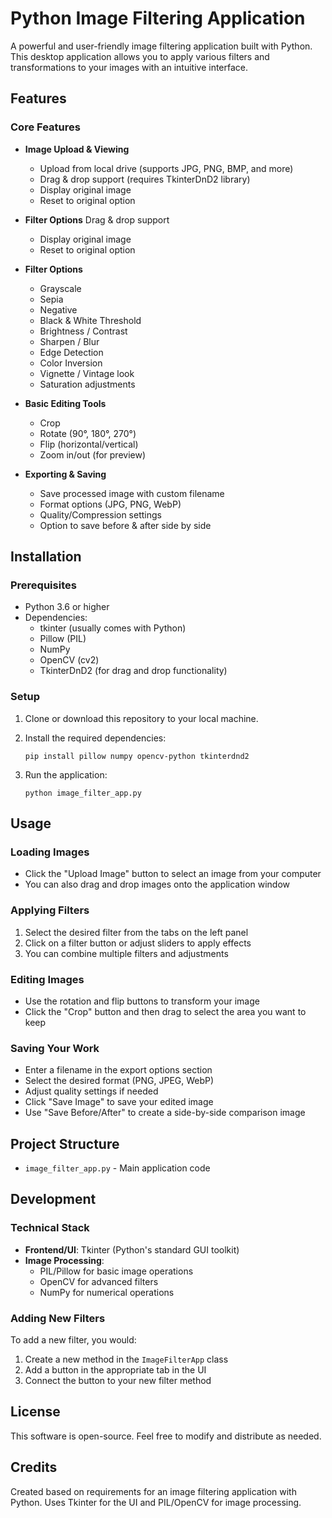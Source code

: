 # Python Image Filtering Application

A powerful and user-friendly image filtering application built with Python. This desktop application allows you to apply various filters and transformations to your images with an intuitive interface.

## Features

### Core Features
- **Image Upload & Viewing**
  - Upload from local drive (supports JPG, PNG, BMP, and more)
  - Drag & drop support (requires TkinterDnD2 library)
  - Display original image
  - Reset to original option

- **Filter Options** Drag & drop support
  - Display original image
  - Reset to original option

- **Filter Options**
  - Grayscale
  - Sepia
  - Negative
  - Black & White Threshold
  - Brightness / Contrast
  - Sharpen / Blur
  - Edge Detection
  - Color Inversion
  - Vignette / Vintage look
  - Saturation adjustments

- **Basic Editing Tools**
  - Crop
  - Rotate (90°, 180°, 270°)
  - Flip (horizontal/vertical)
  - Zoom in/out (for preview)

- **Exporting & Saving**
  - Save processed image with custom filename
  - Format options (JPG, PNG, WebP)
  - Quality/Compression settings
  - Option to save before & after side by side

## Installation

### Prerequisites
- Python 3.6 or higher
- Dependencies:
  - tkinter (usually comes with Python)
  - Pillow (PIL)
  - NumPy
  - OpenCV (cv2)
  - TkinterDnD2 (for drag and drop functionality)

### Setup

1. Clone or download this repository to your local machine.

2. Install the required dependencies:
   ```
   pip install pillow numpy opencv-python tkinterdnd2
   ```

3. Run the application:
   ```
   python image_filter_app.py
   ```

## Usage

### Loading Images
- Click the "Upload Image" button to select an image from your computer
- You can also drag and drop images onto the application window

### Applying Filters
1. Select the desired filter from the tabs on the left panel
2. Click on a filter button or adjust sliders to apply effects
3. You can combine multiple filters and adjustments

### Editing Images
- Use the rotation and flip buttons to transform your image
- Click the "Crop" button and then drag to select the area you want to keep

### Saving Your Work
- Enter a filename in the export options section
- Select the desired format (PNG, JPEG, WebP)
- Adjust quality settings if needed
- Click "Save Image" to save your edited image
- Use "Save Before/After" to create a side-by-side comparison image

## Project Structure

- `image_filter_app.py` - Main application code

## Development

### Technical Stack
- **Frontend/UI**: Tkinter (Python's standard GUI toolkit)
- **Image Processing**: 
  - PIL/Pillow for basic image operations
  - OpenCV for advanced filters
  - NumPy for numerical operations

### Adding New Filters
To add a new filter, you would:
1. Create a new method in the `ImageFilterApp` class
2. Add a button in the appropriate tab in the UI
3. Connect the button to your new filter method

## License

This software is open-source. Feel free to modify and distribute as needed.

## Credits

Created based on requirements for an image filtering application with Python. Uses Tkinter for the UI and PIL/OpenCV for image processing.
